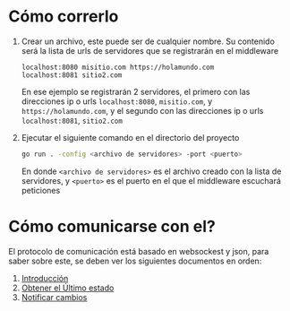 # Cómo correrlo

1. Crear un archivo, este puede ser de cualquier nombre. Su contenido será la lista de urls de servidores que se registrarán en el middleware
    ```
    localhost:8080 misitio.com https://holamundo.com
    localhost:8081 sitio2.com
    ```
    En ese ejemplo se registrarán 2 servidores, el primero con las direcciones ip o urls `localhost:8080`, `misitio.com`, y `https://holamundo.com`, y el segundo con las direcciones ip o urls `localhost:8081`, `sitio2.com`

2. Ejecutar el siguiente comando en el directorio del proyecto
    ```sh
    go run . -config <archivo de servidores> -port <puerto>
    ```
    En donde `<archivo de servidores>` es el archivo creado con la lista de servidores, y `<puerto>` es el puerto en el que el middleware escuchará peticiones

# Cómo comunicarse con el?
El protocolo de comunicación está basado en websockest y json, para saber sobre este, se deben ver los siguientes documentos en orden:
1. [Introducción](./protocol/basis.md)
2. [Obtener el Último estado](./protocol/get-latest.md)
3. [Notificar cambios](./protocol/actions.md)
